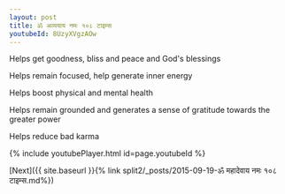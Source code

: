 ```yaml
---
layout: post
title: ॐ अव्ययाय नमः १०८ टाइम्स
youtubeId: 8UzyXVgzAOw
---
```

 
 
Helps get goodness, bliss and peace and God's blessings
 
Helps remain focused, help generate inner energy 
 
Helps boost physical and mental health 
 
Helps remain grounded and generates a sense of gratitude towards the greater power 
 
Helps reduce bad karma
 
 
 
 


{% include youtubePlayer.html id=page.youtubeId %}
 
[Next]({{ site.baseurl }}{% link  split2/_posts/2015-09-19-ॐ महादेवाय नमः १०८ टाइम्स.md%})
 
